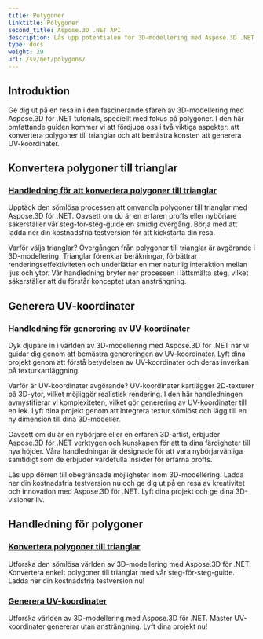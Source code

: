 ```yaml
---
title: Polygoner
linktitle: Polygoner
second_title: Aspose.3D .NET API
description: Lås upp potentialen för 3D-modellering med Aspose.3D .NET. Lär dig att konvertera polygoner till trianglar och behärska generering av UV-koordinater för förbättrad projekthöjd.
type: docs
weight: 29
url: /sv/net/polygons/
---
```


## Introduktion

Ge dig ut på en resa in i den fascinerande sfären av 3D-modellering med Aspose.3D för .NET tutorials, speciellt med fokus på polygoner. I den här omfattande guiden kommer vi att fördjupa oss i två viktiga aspekter: att konvertera polygoner till trianglar och att bemästra konsten att generera UV-koordinater.

## Konvertera polygoner till trianglar
### [Handledning för att konvertera polygoner till trianglar](./convert-polygons-to-triangles/)

Upptäck den sömlösa processen att omvandla polygoner till trianglar med Aspose.3D för .NET. Oavsett om du är en erfaren proffs eller nybörjare säkerställer vår steg-för-steg-guide en smidig övergång. Börja med att ladda ner din kostnadsfria testversion för att kickstarta din resa.

Varför välja trianglar? Övergången från polygoner till trianglar är avgörande i 3D-modellering. Trianglar förenklar beräkningar, förbättrar renderingseffektiviteten och underlättar en mer naturlig interaktion mellan ljus och ytor. Vår handledning bryter ner processen i lättsmälta steg, vilket säkerställer att du förstår konceptet utan ansträngning.

## Generera UV-koordinater
### [Handledning för generering av UV-koordinater](./generate-uv-coordinates/)

Dyk djupare in i världen av 3D-modellering med Aspose.3D för .NET när vi guidar dig genom att bemästra genereringen av UV-koordinater. Lyft dina projekt genom att förstå betydelsen av UV-koordinater och deras inverkan på texturkartläggning.

Varför är UV-koordinater avgörande? UV-koordinater kartlägger 2D-texturer på 3D-ytor, vilket möjliggör realistisk rendering. I den här handledningen avmystifierar vi komplexiteten, vilket gör generering av UV-koordinater till en lek. Lyft dina projekt genom att integrera textur sömlöst och lägg till en ny dimension till dina 3D-modeller.

Oavsett om du är en nybörjare eller en erfaren 3D-artist, erbjuder Aspose.3D för .NET verktygen och kunskapen för att ta dina färdigheter till nya höjder. Våra handledningar är designade för att vara nybörjarvänliga samtidigt som de erbjuder värdefulla insikter för erfarna proffs.

Lås upp dörren till obegränsade möjligheter inom 3D-modellering. Ladda ner din kostnadsfria testversion nu och ge dig ut på en resa av kreativitet och innovation med Aspose.3D för .NET. Lyft dina projekt och ge dina 3D-visioner liv.
## Handledning för polygoner
### [Konvertera polygoner till trianglar](./convert-polygons-to-triangles/)
Utforska den sömlösa världen av 3D-modellering med Aspose.3D för .NET. Konvertera enkelt polygoner till trianglar med vår steg-för-steg-guide. Ladda ner din kostnadsfria testversion nu!
### [Generera UV-koordinater](./generate-uv-coordinates/)
Utforska världen av 3D-modellering med Aspose.3D för .NET. Master UV-koordinater genererar utan ansträngning. Lyft dina projekt nu!